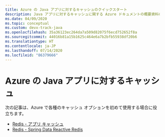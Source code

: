 ```yaml
---
title: Azure の Java アプリに対するキャッシュのクイックスタート
description: Java アプリに対するキャッシュに関する Azure ドキュメントの概要資料の一覧です。
ms.date: 04/09/2020
ms.topic: conceptual
ms.custom: devx-track-java
ms.openlocfilehash: 35a36123ec264da7a509d82075f6ecd752652f8a
ms.sourcegitcommit: 44016b81a15b1625c464e6a7b2bfb55938df20b6
ms.translationtype: HT
ms.contentlocale: ja-JP
ms.lasthandoff: 07/14/2020
ms.locfileid: "86379666"
---
```

# <a name="caching-for-java-apps-on-azure"></a>Azure の Java アプリに対するキャッシュ

次の記事は、Azure で各種のキャッシュ オプションを初めて使用する場合に役立ちます。

- [Redis - アプリ キャッシュ](/azure/azure-cache-for-redis/cache-java-get-started)
- [Redis - Spring Data Reactive Redis](/azure/developer/java/spring-framework/configure-spring-boot-initializer-java-app-with-redis-cache)
